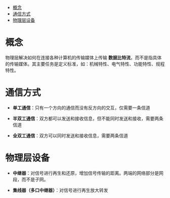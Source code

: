 <!-- GFM-TOC -->
* [概念](#概念)
* [通信方式](#通信方式)
* [物理层设备](#物理层设备)
<!-- GFM-TOC -->


# 概念

物理层解决如何在连接各种计算机的传输媒体上传输 **数据比特流**，而不是指具体的传输媒体。其主要任务是定义标准，如：机械特性、电气特性、功能特性、规程特性。

# 通信方式

* **单工通信**：只有一个方向的通信而没有反方向的交互，仅需要一条信道

* **半双工通信**：双方都可以发送和接收信息，但不能同时发送和接收，需要两条信道

* **全双工通信**：双方可以同时发送和接收信息，需要两条信道

# 物理层设备

* **中继器**：对信号进行再生和还原，增加信号传输的距离。两端的网络部分是网段，而不是子网。

* **集线器（多口中继器）**：对信号进行再生放大转发

